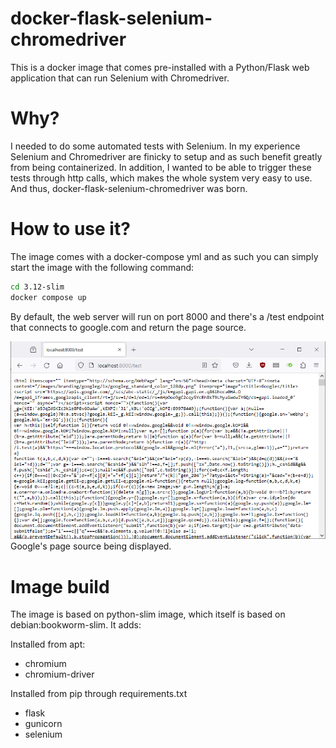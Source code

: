 # docker-flask-selenium-chromedriver
 
This is a docker image that comes pre-installed with a Python/Flask web application that can run Selenium with Chromedriver.

# Why?

I needed to do some automated tests with Selenium. In my experience Selenium and Chromedriver are finicky to setup and 
as such benefit greatly from being containerized.
In addition, I wanted to be able to trigger these tests through http calls, which makes the whole system very easy to use.
And thus, docker-flask-selenium-chromedriver was born.

# How to use it?

The image comes with a docker-compose yml and as such you can simply start the image with the following command:

```bash
cd 3.12-slim
docker compose up
```

By default, the web server will run on port 8000 and there's a /test endpoint that connects to google.com and return the page source.

![Test endpoint](https://github.com/tonyp7/docker-flask-selenium-chromedriver/blob/dde2da9007d805d0b9ef41d450e0843f0b9bf84c/documentation/hello-world-test-endpoint.png)
Google's page source being displayed.

# Image build

The image is based on python-slim image, which itself is based on debian:bookworm-slim. It adds:

Installed from apt:
 - chromium
 - chromium-driver
 
Installed from pip through requirements.txt
 - flask
 - gunicorn
 - selenium
 







